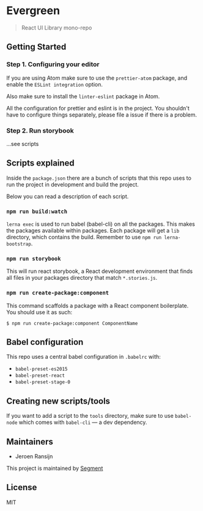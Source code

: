 # Evergreen

> React UI Library mono-repo

## Getting Started

### Step 1. Configuring your editor

If you are using Atom make sure to use the `prettier-atom` package,
and enable the `ESLint integration` option.

Also make sure to install the `linter-eslint` package in Atom.

All the configuration for prettier and eslint is in the project.
You shouldn't have to configure things separately,
please file a issue if there is a problem.

### Step 2. Run storybook

...see scripts

## Scripts explained

Inside the `package.json` there are a bunch of scripts that this repo uses
to run the project in development and build the project.

Below you can read a description of each script.

### `npm run build:watch`

`lerna exec` is used to run babel (babel-cli) on all the packages.
This makes the packages available within packages.
Each package will get a `lib` directory, which contains the build.
Remember to use `npm run lerna-bootstrap`.

### `npm run storybook`

This will run react storybook, a React development environment that finds
all files in your packages directory that match `*.stories.js`.


### `npm run create-package:component`

This command scaffolds a package with a React component boilerplate.
You should use it as such:

```
$ npm run create-package:component ComponentName
```

## Babel configuration

This repo uses a central babel configuration in `.babelrc` with:

- `babel-preset-es2015`
- `babel-preset-react`
- `babel-preset-stage-0`


## Creating new scripts/tools

If you want to add a script to the `tools` directory, make sure to use `babel-node`
which comes with `babel-cli` — a dev dependency.


## Maintainers

- Jeroen Ransijn

This project is maintained by [Segment](https://segment.com/)

## License

MIT
